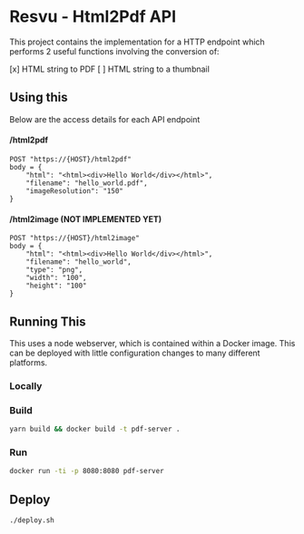 # Resvu - Html2Pdf API
This project contains the implementation for a HTTP endpoint which performs 2 useful functions involving the conversion of:

[x] HTML string to PDF 
[ ] HTML string to a thumbnail

## Using this
Below are the access details for each API endpoint

#### /html2pdf

```
POST "https://{HOST}/html2pdf"
body = {
	"html": "<html><div>Hello World</div></html>",
	"filename": "hello_world.pdf",
	"imageResolution": "150"
}
```

#### /html2image (NOT IMPLEMENTED YET)

```
POST "https://{HOST}/html2image"
body = {
	"html": "<html><div>Hello World</div></html>",
	"filename": "hello_world",
	"type": "png",
	"width": "100",
	"height": "100"
}
```

## Running This
This uses a node webserver, which is contained within a Docker image. This can be deployed with little configuration changes to many different platforms.

### Locally

### Build
``` bash
yarn build && docker build -t pdf-server .
```

### Run
``` bash
docker run -ti -p 8080:8080 pdf-server
```

## Deploy

``` bash
./deploy.sh
```